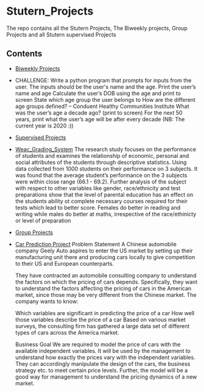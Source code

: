 # Stutern_Projects
The repo contains all the Stutern Projects, The Biweekly projects, Group Projects and all Stutern supervised Projects 

## Contents 

* [Biweekly Projects](https://github.com/toyinolape/Stutern_Projects/tree/master/Biweekly_Projects)
 * CHALLENGE: 
    Write a python program that prompts for inputs from the user. The inputs should be the user's name and the age. Print the user’s name and age Calculate the user’s DOB using the age and print to screen State which age group the user belongs to How are the different age groups defined? – Conduent Healthy Communities Institute What was the user’s age a decade ago? (print to screen) For the next 50 years, print what the user’s age will be after every decade (NB: The current year is 2020 :)) 

* [Supervised Projects](https://github.com/toyinolape/Stutern_Projects/tree/master/Supervised_Projects)
 * [Weac_Grading_System]()
    The research study focuses on the performance of students and examines the relationship of economic, personal and social attributes of the students through descriptive statistics. Using data collected from 1000 students on their performance on 3 subjects. It was found that the average student’s performance on the 3 subjects were within close range (66.1 - 69.2). Further analysis of the subject with respect to other variables like gender, race/ethnicity and test preparations show that the level of parental education has an effect on the students ability ot complete necessary courses required for their tests which lead to better score. Females do better in reading and writing while males do better at maths, irrespective of the race/ethinicty or level of preparation

* [Group Projects](https://github.com/toyinolape/Stutern_Projects/tree/master/Group_Projects)
 * [Car Prediction Project]()
     Problem Statement
    A Chinese automobile company Geely Auto aspires to enter the US market by setting up their manufacturing unit there and producing cars locally to give competition to their US and European counterparts.

    They have contracted an automobile consulting company to understand the factors on which the pricing of cars depends. Specifically, they want to understand the factors affecting the pricing of cars in the American market, since those may be very different from the Chinese market. The company wants to know:

    Which variables are significant in predicting the price of a car
    How well those variables describe the price of a car
    Based on various market surveys, the consulting firm has gathered a large data set of different types of cars across the America market.

    Business Goal
    We are required to model the price of cars with the available independent variables. It will be used by the management to understand how exactly the prices vary with the independent variables. They can accordingly manipulate the design of the cars, the business strategy etc. to meet certain price levels. Further, the model will be a good way for management to understand the pricing dynamics of a new market.